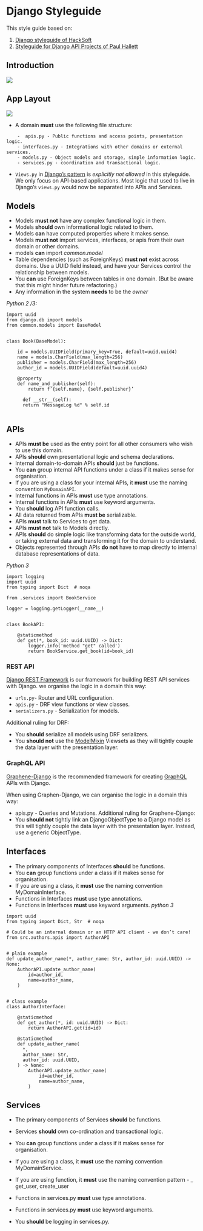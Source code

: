# Django Styleguide
This style guide based on:
1. [Django styleguide of HackSoft](https://github.com/HackSoftware/Django-Styleguide)
2. [Styleguide for Django API Projects of Paul Hallett](https://github.com/phalt/django-api-domains/)

## Introduction
![](https://github.com/aviv-israel/django-styleguide/blob/master/assets/dads_main.png)


## App Layout
![](https://github.com/aviv-israel/django-styleguide/blob/master/assets/app_layout.png)

* A domain **must** use the following file structure:
```
	-  apis.py - Public functions and access points, presentation logic.
	- interfaces.py - Integrations with other domains or external services.
	- models.py - Object models and storage, simple information logic.
	- services.py - coordination and transactional logic.
```
* `Views.py` in  [Django’s pattern](https://docs.djangoproject.com/en/dev/#the-view-layer)  is *explicitly not allowed* in this styleguide.
We only focus on API-based applications. Most logic that used to live in Django’s `views.py` would now be separated into APIs and Services.

## Models
* Models **must not** have any complex functional logic in them.
* Models **should** own informational logic related to them.
* Models **can** have computed properties where it makes sense.
* Models **must not** import services, interfaces, or apis from their own domain or other domains.
* models **can** import _common.model_
* Table dependencies (such as ForeignKeys) **must not** exist across domains. Use a UUID field instead, and have your Services control the relationship between models.
* You **can** use ForeignKeys between tables in one domain. (But be aware that this might hinder future refactoring.)
* Any information in the system **needs** to be the _owner_

_Python 2 /3:_
```
import uuid
from django.db import models
from common.models import BaseModel


class Book(BaseModel):

    id = models.UUIDField(primary_key=True, default=uuid.uuid4)
    name = models.CharField(max_length=256)
    publisher = models.CharField(max_length=256)
    author_id = models.UUIDField(default=uuid.uuid4)

    @property
    def name_and_publisher(self):
        return f’{self.name}, {self.publisher}’

	  def __str__(self):
      return "MessageLog %d" % self.id


```

## APIs

* APIs **must be** used as the entry point for all other consumers who wish to use this domain.
* APIs **should** own presentational logic and schema declarations.
* Internal domain-to-domain APIs **should** just be functions.
* You **can** group internal API functions under a class if it makes sense for organisation.
* If you are using a class for your internal APIs, it **must** use the naming convention `MyDomainAPI`.
* Internal functions in APIs **must** use type annotations.
* Internal functions in APIs **must** use keyword arguments.
* You **should** log API function calls.
* All data returned from APIs **must be** serializable.
* APIs **must** talk to Services to get data.
* APIs **must not** talk to Models directly.
* APIs **should** do simple logic like transforming data for the outside world, or taking external data and transforming it for the domain to understand.
* Objects represented through APIs **do not** have to map directly to internal database representations of data.

_Python 3_
```
import logging
import uuid
from typing import Dict  # noqa

from .services import BookService

logger = logging.getLogger(__name__)


class BookAPI:

    @staticmethod
    def get(*, book_id: uuid.UUID) -> Dict:
        logger.info('method "get" called')
        return BookService.get_book(id=book_id)
```

### REST API
[Django REST Framework](https://www.django-rest-framework.org/)  is our framework for building REST API services with Django.
we organise the logic in a domain this way:
* `urls.py`- Router and URL configuration.
* `apis.py` - DRF view functions or view classes.
* `serializers.py` - Serialization for models.

Additional ruling for DRF:
* You **should** serialize all models using DRF serializers.
* You **should not** use the  [ModelMixin](https://www.django-rest-framework.org/api-guide/generic-views/#mixins)  Viewsets as they will tightly couple the data layer with the presentation layer.

### GraphQL API
[Graphene-Django](https://docs.graphene-python.org/projects/django/en/latest/)  is the recommended framework for creating  [GraphQL](https://graphql.org/)  APIs with Django.

When using Graphen-Django, we can organise the logic in a domain this way:
* apis.py - Queries and Mutations.
Additional ruling for Graphene-Django:
* You **should not** tightly link an DjangoObjectType to a Django model as this will tightly couple the data layer with the presentation layer. Instead, use a generic ObjectType.

## Interfaces

* The primary components of Interfaces **should** be functions.
* You **can** group functions under a class if it makes sense for organisation.
* If you are using a class, it **must** use the naming convention MyDomainInterface.
* Functions in Interfaces **must** use type annotations.
* Functions in Interfaces **must** use keyword arguments.
_python 3_
```
import uuid
from typing import Dict, Str  # noqa

# Could be an internal domain or an HTTP API client - we don’t care!
from src.authors.apis import AuthorAPI


# plain example
def update_author_name(*, author_name: Str, author_id: uuid.UUID) -> None:
    AuthorAPI.update_author_name(
        id=author_id,
        name=author_name,
    )


# class example
class AuthorInterface:

    @staticmethod
    def get_author(*, id: uuid.UUID) -> Dict:
        return AuthorAPI.get(id=id)

    @staticmethod
    def update_author_name(
      *,
      author_name: Str,
      author_id: uuid.UUID,
    ) -> None:
        AuthorAPI.update_author_name(
            id=author_id,
            name=author_name,
        )
```

## Services
* The primary components of Services **should** be functions.
* Services **should** own co-ordination and transactional logic.
* You **can** group functions under a class if it makes sense for organisation.
* If you are using a class, it **must** use the naming convention MyDomainService.
* If you are using function, it **must** use the naming convention pattern - _ get_user, create_user

* Functions in services.py **must** use type annotations.
* Functions in services.py **must** use keyword arguments.
* You **should** be logging in services.py.
